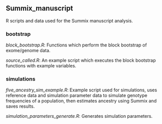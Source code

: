 ## Summix_manuscript
R scripts and data used for the Summix manuscript analysis.

### bootstrap
*block_bootstrap.R*: Functions which perform the block bootstrap of exome/genome data.

*source_called.R*: An example script which executes the block bootstrap functions with example variables.

### simulations
*five_ancestry_sim_example.R*: Example script used for simulations, uses reference data and simulation parameter data to simulate genotype frequencies of a population, then estimates ancestry using Summix and saves results.

*simulation_parameters_generate.R*: Generates simulation parameters.
